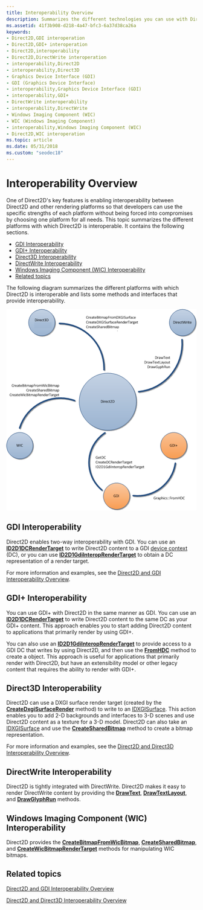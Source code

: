 ```yaml
---
title: Interoperability Overview
description: Summarizes the different technologies you can use with Direct2D.
ms.assetid: 41f3b908-d218-4a47-bfc3-6a37d38ca26a
keywords:
- Direct2D,GDI interoperation
- Direct2D,GDI+ interoperation
- Direct2D,interoperability
- Direct2D,DirectWrite interoperation
- interoperability,Direct2D
- interoperability,Direct3D
- Graphics Device Interface (GDI)
- GDI (Graphics Device Interface)
- interoperability,Graphics Device Interface (GDI)
- interoperability,GDI+
- DirectWrite interoperability
- interoperability,DirectWrite
- Windows Imaging Component (WIC)
- WIC (Windows Imaging Component)
- interoperability,Windows Imaging Component (WIC)
- Direct2D,WIC interoperation
ms.topic: article
ms.date: 05/31/2018
ms.custom: "seodec18"
---
```


# Interoperability Overview

One of Direct2D's key features is enabling interoperability between Direct2D and other rendering platforms so that developers can use the specific strengths of each platform without being forced into compromises by choosing one platform for all needs. This topic summarizes the different platforms with which Direct2D is interoperable. It contains the following sections.

-   [GDI Interoperability](#gdi-interoperability)
-   [GDI+ Interoperability](#gdi-interoperability)
-   [Direct3D Interoperability](#direct3d-interoperability)
-   [DirectWrite Interoperability](#directwrite-interoperability)
-   [Windows Imaging Component (WIC) Interoperability](#windows-imaging-component-wic-interoperability)
-   [Related topics](#related-topics)

The following diagram summarizes the different platforms with which Direct2D is interoperable and lists some methods and interfaces that provide interoperability.

![diagram of platforms that direct2d interoperates with, including direct3d 10.1, directwrite, wic, gdi+, and gdi](images/direct2dinterop.png)

## GDI Interoperability

Direct2D enables two-way interoperability with GDI. You can use an [**ID2D1DCRenderTarget**](https://msdn.microsoft.com/library/Dd371213(v=VS.85).aspx) to write Direct2D content to a GDI [device context](https://docs.microsoft.com/windows/desktop/gdi/device-contexts) (DC), or you can use [**ID2D1GdiInteropRenderTarget**](https://msdn.microsoft.com/library/Dd371321(v=VS.85).aspx) to obtain a DC representation of a render target.

For more information and examples, see the [Direct2D and GDI Interoperability Overview](direct2d-and-gdi-interoperation-overview.md).

## GDI+ Interoperability

You can use GDI+ with Direct2D in the same manner as GDI. You can use an [**ID2D1DCRenderTarget**](https://msdn.microsoft.com/library/Dd371213(v=VS.85).aspx) to write Direct2D content to the same DC as your GDI+ content. This approach enables you to start adding Direct2D content to applications that primarily render by using GDI+.

You can also use an [**ID2D1GdiInteropRenderTarget**](https://msdn.microsoft.com/library/Dd371321(v=VS.85).aspx) to provide access to a GDI DC that writes by using Direct2D, and then use the [**FromHDC**](https://msdn.microsoft.com/library/ms535950(v=VS.85).aspx) method to create a object. This approach is useful for applications that primarily render with Direct2D, but have an extensibility model or other legacy content that requires the ability to render with GDI+.

## Direct3D Interoperability

Direct2D can use a DXGI surface render target (created by the [**CreateDxgiSurfaceRender**](/windows/desktop/api/d2d1/nf-d2d1-id2d1factory-createdxgisurfacerendertarget(idxgisurface_constd2d1_render_target_properties__id2d1rendertarget)) method) to write to an [IDXGISurface](https://msdn.microsoft.com/library/bb174565(VS.85).aspx). This action enables you to add 2-D backgrounds and interfaces to 3-D scenes and use Direct2D content as a texture for a 3-D model. Direct2D can also take an [IDXGISurface](https://msdn.microsoft.com/library/bb174565(VS.85).aspx) and use the [**CreateSharedBitmap**](https://msdn.microsoft.com/library/Dd371865(v=VS.85).aspx) method to create a bitmap representation.

For more information and examples, see the [Direct2D and Direct3D Interoperability Overview](direct2d-and-direct3d-interoperation-overview.md).

## DirectWrite Interoperability

Direct2D is tightly integrated with DirectWrite. Direct2D makes it easy to render DirectWrite content by providing the [**DrawText**](id2d1rendertarget-drawtext.md), [**DrawTextLayout**](https://msdn.microsoft.com/library/Dd371913(v=VS.85).aspx), and [**DrawGlyphRun**](https://msdn.microsoft.com/library/Dd371893(v=VS.85).aspx) methods.

## Windows Imaging Component (WIC) Interoperability

Direct2D provides the [**CreateBitmapFromWicBitmap**](id2d1rendertarget-createbitmapfromwicbitmap.md), [**CreateSharedBitmap**](https://msdn.microsoft.com/library/Dd371865(v=VS.85).aspx), and [**CreateWicBitmapRenderTarget**](id2d1factory-createwicbitmaprendertarget.md) methods for manipulating WIC bitmaps.

## Related topics

<dl> <dt>

[Direct2D and GDI Interoperability Overview](direct2d-and-gdi-interoperation-overview.md)
</dt> <dt>

[Direct2D and Direct3D Interoperability Overview](direct2d-and-direct3d-interoperation-overview.md)
</dt> </dl>

 

 




